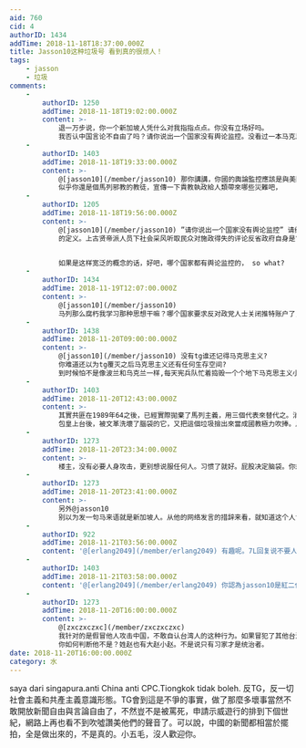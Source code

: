 ```yaml
---
aid: 760
cid: 4
authorID: 1434
addTime: 2018-11-18T18:37:00.000Z
title: Jasson10这种垃圾号 看到真的很烦人！
tags:
    - jasson
    - 垃圾
comments:
    -
        authorID: 1250
        addTime: 2018-11-18T19:02:00.000Z
        content: >-
            退一万步说，你一个新加坡人凭什么对我指指点点。你没有立场好吗。
            我否认中国言论不自由了吗？请你说出一个国家没有舆论监控。没看过一本马克思主义的书你反什么？请你分清执政党和社会体系
    -
        authorID: 1403
        addTime: 2018-11-18T19:33:00.000Z
        content: >-
            @[jasson10](/member/jasson10) 那你講講，你國的輿論監控應該是與美國看齊，還是台灣，還是蘇聯或是北韓？
            似乎你還是個馬列邪教的教徒，宣傳一下貴教執政給人類帶來哪些災難吧，
    -
        authorID: 1205
        addTime: 2018-11-18T19:56:00.000Z
        content: >-
            @[jasson10](/member/jasson10) ”请你说出一个国家没有舆论监控” 请给出 舆论监控
            的定义。上古贤帝派人员下社会采风听取民众对施政得失的评论反省政府自身是“舆论监控”；极权政权派人装成群众发贴引导舆论并把质疑反对者刑事拘留也是“舆论监控”？


            如果是这样宽泛的概念的话，好吧，哪个国家都有舆论监控的， so what?
    -
        authorID: 1434
        addTime: 2018-11-19T12:07:00.000Z
        content: >-
            @[jasson10](/member/jasson10)
            马列那么腐朽我学习那种思想干嘛？哪个国家要求反对政党人士关闭推特账户了，哪个国家把开正常网站的送到牢里去了，那个国家拒绝其民众与全世界交流思想却想和全世界做生意？反对政府言论删掉不可以，向反对政府者施压，阻碍其上学、工作不可以。TG就是中国社会，还怎么样？别的国家政党对社会影响很低，几次选举足以让人民忘记，但是TG早已把自己的一切腐朽传给你们，让你们把先进的当成外国势力企图祸害中国。对于中国，就是TG，说社会就是TG，说国家TG国，TG就代表中国一切。
    -
        authorID: 1438
        addTime: 2018-11-20T09:00:00.000Z
        content: >-
            @[jasson10](/member/jasson10) 没有tg谁还记得马克思主义?
            你难道还以为tg覆灭之后马克思主义还有任何生存空间?
            到时候怕不是像波兰和乌克兰一样,每天宪兵队忙着捣毁一个个地下马克思主义小组.把这些恶魔彻底粉碎.
    -
        authorID: 1403
        addTime: 2018-11-20T12:43:00.000Z
        content: >-
            其實共匪在1989年64之後，已經實際拋棄了馬列主義，用三個代表來替代之。消滅私有製，工人階級領導，階級鬥爭等繆論已經被淡化。
            包皇上台後，被文革洗壞了腦袋的它，又把這個垃圾撿出來當成國教極力吹捧。馬列邪教就是個災難，誰碰了誰就倒霉，兲朝如今的內憂外患局面，與包皇擴散馬列邪教流毒不無關係。
    -
        authorID: 1273
        addTime: 2018-11-20T23:34:00.000Z
        content: >-
            楼主，没有必要人身攻击，更别想说服任何人。习惯了就好。屁股决定脑袋。你想红二代、官二代反对自己的“江山社稷”？想让怀有“打天下坐天下”思想的人信仰自由民主，还不如指望公鸡会下蛋。
    -
        authorID: 1273
        addTime: 2018-11-20T23:41:00.000Z
        content: >-
            另外@jasson10
            别以为发一句马来语就是新加坡人。从他的网络发言的措辞来看，就知道这个人肯定是台湾人。台湾人才用繁体字，台湾人才会用注音符号。台湾人最没种。连反对中国都不敢用自己的身份。这人明显台独分子假扮新加坡人。
    -
        authorID: 922
        addTime: 2018-11-21T03:56:00.000Z
        content: '@[erlang2049](/member/erlang2049) 有趣呢。7L回复说不要人身攻击，8L紧接着就说“台湾人最没种”！'
    -
        authorID: 1403
        addTime: 2018-11-21T03:58:00.000Z
        content: '@[erlang2049](/member/erlang2049) 你認為jasson10是紅二代，也姓趙？ 搞笑了吧。'
    -
        authorID: 1273
        addTime: 2018-11-20T16:00:00.000Z
        content: >-
            @[zxczxczxc](/member/zxczxczxc)
            我针对的是假冒他人攻击中国，不敢自认台湾人的这种行为。如果冒犯了其他台湾人，我道歉。 @[viewer](/member/viewer)
            你如何判断他不是？姓赵也有大赵小赵。不是说只有习家才是统治者。
date: 2018-11-20T16:00:00.000Z
category: 水
---
```


saya dari singapura.anti China anti CPC.Tiongkok tidak boleh. 反TG，反一切社會主義和共產主義意識形態。TG會到這是不爭的事實，做了那麼多壞事當然不敢開放新聞自由與言論自由了，不然豈不是被罵死，申請示威遊行的排到下個世紀，網路上再也看不到吹噓讚美他們的聲音了。可以說，中國的新聞都相當於擺拍，全是做出來的，不是真的。小五毛，沒人歡迎你。
